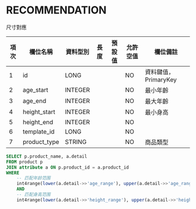 # RECOMMENDATION

尺寸對應

| 項次 | 欄位名稱                   | 資料型別     | 長度 | 預設值 | 允許空值 | 欄位備註                                          |
|----|------------------------|----------|----|-----|------|-----------------------------------------------|
| 1  | id                     | LONG     |    |     | NO   | 資料鍵值，PrimaryKey                               |
| 2  | age_start                    | INTEGER   |    |     | NO   | 最小年齡                                          |
| 3  | age_end                   | INTEGER   |    |     | NO   | 最大年齡                                          |
| 4  | height_start              | INTEGER  |    |     | NO   |  最小身高                                           |
| 5  | height_end             | INTEGER  |    |     | NO   |  |  最大身高
| 6  | template_id             | LONG  |    |     | NO   |  |  模板 Id  FK [TEMPLATE](/src/main/doc/DB/TEMPLATE)
| 7  | product_type | STRING  |    |     | NO   | 商品類型                                                                                       |

```sql
SELECT p.product_name, a.detail
FROM product p
JOIN attribute a ON p.product_id = a.product_id
WHERE
    -- 匹配年龄范围
    int4range(lower(a.detail->>'age_range'), upper(a.detail->>'age_range')) @> 11
    AND
    -- 匹配身高范围
    int4range(lower(a.detail->>'height_range'), upper(a.detail->>'height_range')) @> 153
```
